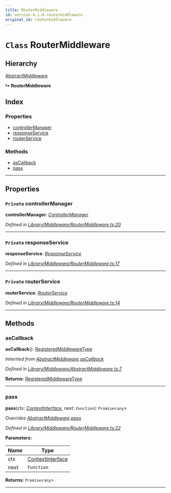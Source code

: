 ```yaml
---
title: RouterMiddleware
id: version-4.1.4-routermiddleware
original_id: routermiddleware
---
```


# `Class` RouterMiddleware

## Hierarchy

 [AbstractMiddleware](abstractmiddleware)

**↳ RouterMiddleware**

## Index

### Properties

* [controllerManager](routermiddleware#controllermanager)
* [responseService](routermiddleware#responseservice)
* [routerService](routermiddleware#routerservice)

### Methods

* [asCallback](routermiddleware#ascallback)
* [pass](routermiddleware#pass)

---

## Properties

<a id="controllermanager"></a>

### `Private` controllerManager

**controllerManager**: *[ControllerManager](controllermanager)*

*Defined in [Library/Middleware/RouterMiddleware.ts:20](https://github.com/SpoonX/stix/blob/14007e3/src/Library/Middleware/RouterMiddleware.ts#L20)*

___
<a id="responseservice"></a>

### `Private` responseService

**responseService**: *[ResponseService](responseservice)*

*Defined in [Library/Middleware/RouterMiddleware.ts:17](https://github.com/SpoonX/stix/blob/14007e3/src/Library/Middleware/RouterMiddleware.ts#L17)*

___
<a id="routerservice"></a>

### `Private` routerService

**routerService**: *[RouterService](routerservice)*

*Defined in [Library/Middleware/RouterMiddleware.ts:14](https://github.com/SpoonX/stix/blob/14007e3/src/Library/Middleware/RouterMiddleware.ts#L14)*

___

## Methods

<a id="ascallback"></a>

###  asCallback

**asCallback**(): [RegisteredMiddlewareType]()

*Inherited from [AbstractMiddleware](abstractmiddleware).[asCallback](abstractmiddleware#ascallback)*

*Defined in [Library/Middleware/AbstractMiddleware.ts:7](https://github.com/SpoonX/stix/blob/14007e3/src/Library/Middleware/AbstractMiddleware.ts#L7)*

**Returns:** [RegisteredMiddlewareType]()

___
<a id="pass"></a>

###  pass

**pass**(ctx: *[ContextInterface](../interfaces/contextinterface)*, next: *`Function`*): `Promise`<`any`>

*Overrides [AbstractMiddleware](abstractmiddleware).[pass](abstractmiddleware#pass)*

*Defined in [Library/Middleware/RouterMiddleware.ts:22](https://github.com/SpoonX/stix/blob/14007e3/src/Library/Middleware/RouterMiddleware.ts#L22)*

**Parameters:**

| Name | Type |
| ------ | ------ |
| ctx | [ContextInterface](../interfaces/contextinterface) |
| next | `Function` |

**Returns:** `Promise`<`any`>

___

